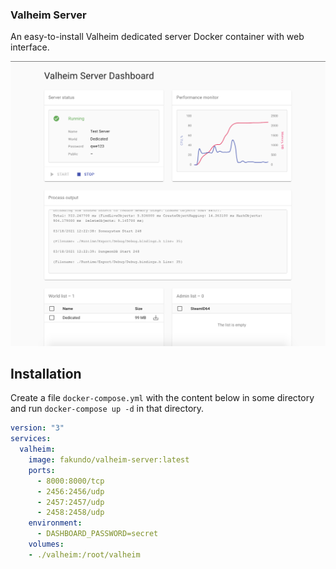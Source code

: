 ### Valheim Server

An easy-to-install Valheim dedicated server Docker container with web interface.

![Screenshot](/screenshot.png "Screenshot")

## Installation

Create a file `docker-compose.yml` with the content below in some directory and run `docker-compose up -d` in that directory.

```yaml
version: "3"
services:
  valheim:
    image: fakundo/valheim-server:latest
    ports:
      - 8000:8000/tcp
      - 2456:2456/udp
      - 2457:2457/udp
      - 2458:2458/udp
    environment:
      - DASHBOARD_PASSWORD=secret
    volumes:
    - ./valheim:/root/valheim
```
